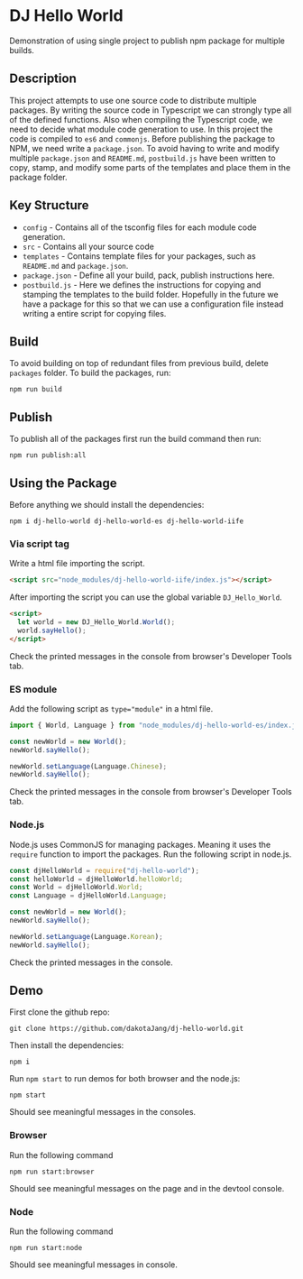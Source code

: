 # DJ Hello World
Demonstration of using single project to publish npm package for multiple builds.

## Description
This project attempts to use one source code to distribute multiple packages.
By writing the source code in Typescript we can strongly type all of the defined functions. Also when compiling the Typescript code, we need to decide what module code generation to use. In this project the code is compiled to ```es6``` and ```commonjs```. Before publishing the package to NPM, we need write a ```package.json```. To avoid having to write and modify multiple ```package.json``` and ```README.md```, ```postbuild.js``` have been written to copy, stamp, and modify some parts of the templates and place them in the package folder.

## Key Structure
- ```config``` - Contains all of the tsconfig files for each module code generation.
- ```src``` - Contains all your source code
- ```templates``` - Contains template files for your packages, such as ```README.md``` and ```package.json```.
- ```package.json``` - Define all your build, pack, publish instructions here.
- ```postbuild.js``` - Here we defines the instructions for copying and stamping the templates to the build folder. Hopefully in the future we have a package for this so that we can use a configuration file instead writing a entire script for copying files.

## Build
To avoid building on top of redundant files from previous build, delete ```packages``` folder.
To build the packages, run:
```
npm run build
```

## Publish
To publish all of the packages first run the build command then run:
```
npm run publish:all
```

## Using the Package
Before anything we should install the dependencies:
```
npm i dj-hello-world dj-hello-world-es dj-hello-world-iife
```

### Via script tag
Write a html file importing the script.
```html
<script src="node_modules/dj-hello-world-iife/index.js"></script>
```
After importing the script you can use the global variable ```DJ_Hello_World```.
```html
<script>
  let world = new DJ_Hello_World.World();
  world.sayHello();
</script>
```
Check the printed messages in the console from browser's Developer Tools tab.

### ES module
Add the following script as ```type="module"``` in a html file.
```js
import { World, Language } from "node_modules/dj-hello-world-es/index.js";

const newWorld = new World();
newWorld.sayHello();

newWorld.setLanguage(Language.Chinese);
newWorld.sayHello();
```
Check the printed messages in the console from browser's Developer Tools tab.

### Node.js
Node.js uses CommonJS for managing packages. Meaning it uses the ```require``` function to import the packages. Run the following script in node.js.
```js
const djHelloWorld = require("dj-hello-world");
const helloWorld = djHelloWorld.helloWorld;
const World = djHelloWorld.World;
const Language = djHelloWorld.Language;

const newWorld = new World();
newWorld.sayHello();

newWorld.setLanguage(Language.Korean);
newWorld.sayHello();
```
Check the printed messages in the console.

## Demo
First clone the github repo:
```
git clone https://github.com/dakotaJang/dj-hello-world.git
```
Then install the dependencies:
```
npm i
```

Run ```npm start``` to run demos for both browser and the node.js:
```
npm start
```
Should see meaningful messages in the consoles.

### Browser
Run the following command
```
npm run start:browser
```
Should see meaningful messages on the page and in the devtool console.

### Node
Run the following command
```
npm run start:node
```
Should see meaningful messages in console.
